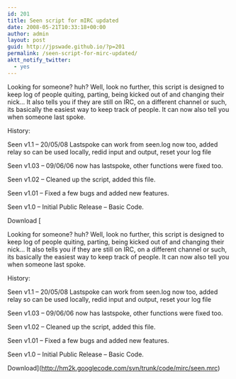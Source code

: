 ```yaml
---
id: 201
title: Seen script for mIRC updated
date: 2008-05-21T10:33:18+00:00
author: admin
layout: post
guid: http://jpswade.github.io/?p=201
permalink: /seen-script-for-mirc-updated/
aktt_notify_twitter:
  - yes
---
```

<p class="lead">
  Looking for someone? huh? Well, look no further, this script is designed to keep log of people quiting, parting, being kicked out of and changing their nick&#8230; It also tells you if they are still on IRC, on a different channel or such, its basically the easiest way to keep track of people. It can now also tell you when someone last spoke.
</p>

<!--more-->History:

Seen v1.1 &#8211; 20/05/08 Lastspoke can work from seen.log now too, added relay so can be used locally, redid input and output, reset your log file
  
Seen v1.03 &#8211; 09/06/06 now has lastspoke, other functions were fixed too.
  
Seen v1.02 &#8211; Cleaned up the script, added this file.
  
Seen v1.01 &#8211; Fixed a few bugs and added new features.
  
Seen v1.0 &#8211; Initial Public Release &#8211; Basic Code.

Download [<p class="lead">
  Looking for someone? huh? Well, look no further, this script is designed to keep log of people quiting, parting, being kicked out of and changing their nick&#8230; It also tells you if they are still on IRC, on a different channel or such, its basically the easiest way to keep track of people. It can now also tell you when someone last spoke.
</p>

<!--more-->History:

Seen v1.1 &#8211; 20/05/08 Lastspoke can work from seen.log now too, added relay so can be used locally, redid input and output, reset your log file
  
Seen v1.03 &#8211; 09/06/06 now has lastspoke, other functions were fixed too.
  
Seen v1.02 &#8211; Cleaned up the script, added this file.
  
Seen v1.01 &#8211; Fixed a few bugs and added new features.
  
Seen v1.0 &#8211; Initial Public Release &#8211; Basic Code.

Download](http://hm2k.googlecode.com/svn/trunk/code/mirc/seen.mrc)